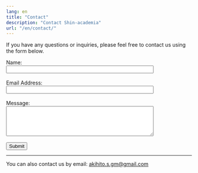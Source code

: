 ```yaml
---
lang: en
title: "Contact"
description: "Contact Shin-academia"
url: "/en/contact/"
---
```


If you have any questions or inquiries, please feel free to contact us using the form below.

<form action="https://formspree.io/f/xdkzlqoz" method="POST">
  <label for="name">Name:</label><br>
  <input type="text" id="name" name="name" required style="width:100%;max-width:400px;"><br><br>
  <label for="email">Email Address:</label><br>
  <input type="email" id="email" name="email" required style="width:100%;max-width:400px;"><br><br>
  <label for="message">Message:</label><br>
  <textarea id="message" name="message" rows="5" required style="width:100%;max-width:400px;"></textarea><br><br>
  <button type="submit">Submit</button>
</form>

---

You can also contact us by email:
<a href="mailto:akihito.s.gm@gmail.com">akihito.s.gm@gmail.com</a>
